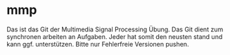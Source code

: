 # mmp
Das ist das Git der Multimedia Signal Processing Übung. Das Git dient zum synchronen arbeiten an Aufgaben. Jeder hat somit den neusten stand und kann ggf. unterstützen. Bitte nur Fehlerfreie Versionen pushen. 
